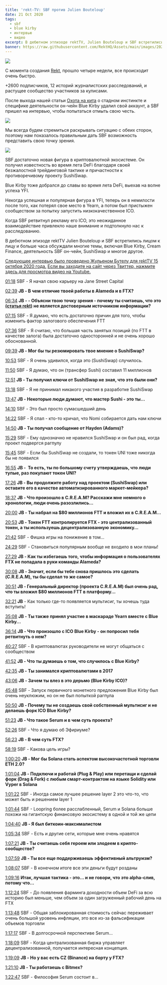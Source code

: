 ```yaml
---
title: 'rekt-TV: SBF против Julien Bouteloup'
date: 21 Oct 2020
tags:
  - sbf
  - blue kirby
  - интервью
  - видео
excerpt: В дебютном этпизоде rektTV, Julien Bouteloup и SBF встретились лицом к лицу и больше часа обсуждали многие темы, включая Blue Kirby, Cream Finance, деятельность SBF он-чейн, SushiSwap и многое другое.
banner: https://raw.githubusercontent.com/RektHQ/Assets/main/images/2020/10/banner-6.png
---
```


![](https://raw.githubusercontent.com/RektHQ/Assets/main/images/2020/10/banner-6.png)

С момента создания [Rekt](/), прошло четыре недели, все происходит очень быстро.

+2600 подписчиков, 12 историй журналистских расследований, и растущее сообщество участников за кулисами.

После выхода нашей статьи [Охота на кита](/whale-hunt-sbf-blue-kirby/) о стадном инстинкте и специфике деятельности он-чейн Blue Kirby удалил свой аккаунт, а SBF пришел на интервью, чтобы попытаться отмыть свою честь.

![](https://lh5.googleusercontent.com/JL0Rydj-558_hm_RG9y2GDn9eE3fKN3mICnOJtORRJCu1n24PL8j0y82SKmCGsTLSBnlTjzjBYMFIMnTaCqPnsTH_VxkSdYRP06rMzijLnc53l9dMS9q7-_hrfVYB6YiaqdCtB6-)

Мы всегда будем стремиться раскрывать ситуацию с обеих сторон, поэтому нам показалось правильным дать SBF возможность представить свою точку зрения. 

![](https://lh5.googleusercontent.com/mswHcnSFc6fAO2athhZe-r9PTfr57SV6_lvvQMLR05f9enItaFEby0x65ZJ0uqWOc3_SV8VuPjtYdM5Ym_Dvdj7cPmvbQylvK0hxEpTEo0IP9C3x6VqiYvL2GqmY2kaod4TWJvTc)

SBF достаточно новая фигура в криптовалютной экосистеме. Он получил известность во время лета DeFi благодаря своей безжалостной трейдинговой тактике и причастности к противоречивому проекту SushiSwap.

Blue Kirby тоже добрался до славы во время лета DeFi, выехав на волне успеха YFI.  

Некогда успешная и популярная фигура в YFI, теперь он в немилости после того, как потерял свое место в Yearn, а потом был пристыжен сообществом за попытку запустить низкокачественное ICO. 

Когда SBF ретвитнул рекламу его ICO, это неожиданное взаимодействие привлекло наше внимание и подтолкнуло нас к расследованию.

В дебютном эпизоде rektTV Julien Bouteloup и SBF встретились лицом к лицу и больше часа обсуждали многие темы, включая Blue Kirby, Cream Finance, деятельность SBF он-чейн, SushiSwap и многое другое.

[Следующее интервью было проведено Жульеном Бутелу для rektTV 15 октября 2020 года.](https://youtu.be/7mxSOWxRMC8)
[Если вы заходите на сайт через Твиттер, нажмите здесь для просмотра видео на Youtube.](https://youtu.be/7mxSOWxRMC8)

[01:18](https://www.youtube.com/watch?v=7mxSOWxRMC8&t=78s) SBF - Я начал свою карьеру на Jane Street Capital

[02:39](https://www.youtube.com/watch?v=7mxSOWxRMC8&t=159s) **JB - В чем отличие твоей работы в Alameda и в FTX?**

[06:34](https://www.youtube.com/watch?v=7mxSOWxRMC8&t=394s) **JB - - Объясни твою точку зрения - почему ты считаешь, что это [(статья rekt)](/whale-hunt-sbf-blue-kirby/) не является достоверным источником информации?**

[07:15](https://www.youtube.com/watch?v=7mxSOWxRMC8&t=435s) SBF - Я думаю, что есть достаточно причин для того, чтобы изменить фактор залогового обеспечения FTT

[07:36](https://www.youtube.com/watch?v=7mxSOWxRMC8&t=456s) SBF - Я считаю, что большая часть занятых позиций (по FTT в качестве залога) была достаточно односторонней и не очень хорошо обоснованной.

[09:39](https://www.youtube.com/watch?v=7mxSOWxRMC8&t=579s) **JB - Мог бы ты резюмировать твое мнение о SushiSwap?**

[10:53](https://www.youtube.com/watch?v=7mxSOWxRMC8&t=653s) SBF - Я очень удивился, когда это (SushiSwap) случилось.

[11:50](https://www.youtube.com/watch?v=7mxSOWxRMC8&t=710s) SBF - Я думаю, что он (трансфер Sushi) составил 11 миллионов

[12:51](https://www.youtube.com/watch?v=7mxSOWxRMC8&t=771s) **JB - Ты получил ключи от SushiSwap не зная, что это были они?**

[13:18](https://www.youtube.com/watch?v=7mxSOWxRMC8&t=798s) SBF - Я не принимал никакого участия в разработке SushiSwap

[13:47](https://www.youtube.com/watch?v=7mxSOWxRMC8&t=827s) **JB - Некоторые люди думают, что мастер Sushi - это ты…**

[14:10](https://www.youtube.com/watch?v=7mxSOWxRMC8&t=850s) SBF - Это был просто сумасшедший день

[14:22](https://www.youtube.com/watch?v=7mxSOWxRMC8&t=862s) SBF - Я спал - кто-то кричал, что Nomi собирается дать нам ключи

[14:50](https://www.youtube.com/watch?v=7mxSOWxRMC8&t=890s) **JB - Ты получал сообщение от Hayden (Adams)?**

[15:29](https://www.youtube.com/watch?v=7mxSOWxRMC8&t=929s) SBF - Ему однозначно не нравился SushiSwap и он был рад, когда проект подвергся рагпулу

[15:45](https://www.youtube.com/watch?v=7mxSOWxRMC8&t=945s) SBF - Если бы SushiSwap не создали, то токен UNI тоже никогда бы не появился

[16:55](https://www.youtube.com/watch?v=7mxSOWxRMC8&t=1015s) **JB -  То есть, ты по большому счету утверждаешь, что люди тупые, раз покупают токен UNI?**

[17:26](https://www.youtube.com/watch?v=7mxSOWxRMC8&t=1046s) **JB - Вы продолжите работу над проектом (SushiSwap) или оставите его в качестве автоматизированного маркет-мейкера?**

[18:37](https://www.youtube.com/watch?v=7mxSOWxRMC8&t=1117s) **JB - Что произошло в C.R.E.A.M? Расскажи мне немного о хронологии, люди очень разозлились...**

[20:00](https://www.youtube.com/watch?v=7mxSOWxRMC8&t=1200s) **JB - Ты набрал на  $80 миллионов FTT и вложил их в C.R.E.A.M…**

[20:53](https://www.youtube.com/watch?v=7mxSOWxRMC8&t=1253s) **JB - Токен FTT контролируется FTX - это централизованный токен, а ты используешь децентрализованную экономику…**

[21:42](https://www.youtube.com/watch?v=7mxSOWxRMC8&t=1302s) SBF - Фишка игры на понижение в том…

[24:29](https://www.youtube.com/watch?v=7mxSOWxRMC8&t=1469s) SBF - Становиться популярным вообще не входило в мои планы!

[27:29](https://www.youtube.com/watch?v=7mxSOWxRMC8&t=1649s) **JB - Как ты избегаешь того, чтобы информация о пользователях FTX не попадала в руки команды Аlameda?**

[30:08](https://www.youtube.com/watch?v=7mxSOWxRMC8&t=1808s) **JB - Значит, если бы тебе снова пришлось это сделать (C.R.E.A.M), ты бы сделал то же самое?**

[30:51](https://www.youtube.com/watch?v=7mxSOWxRMC8&t=1851s) **JB - Генеральный директор (проекта C.R.E.A.M) был очень рад, что ты вложил $80 миллионов FTT в платформу...**

[32:21](https://www.youtube.com/watch?v=7mxSOWxRMC8&t=1941s) **JB** - Как только где-то появляется мультисиг, ты хочешь туда вступить!

[35:08](https://www.youtube.com/watch?v=7mxSOWxRMC8&t=2108s) **JB - Ты также принял участие в маскараде Yearn вместе с Blue Kirby...**

[36:14](https://www.youtube.com/watch?v=7mxSOWxRMC8&t=2174s) **JB - Что произошло с ICO Blue Kirby - он попросил тебя ретвитнуть о нем?**

[40:27](https://www.youtube.com/watch?v=7mxSOWxRMC8&t=2427s) SBF - В криптовалютах руководители  не могут общаться с сообществом

[41:52](https://www.youtube.com/watch?v=7mxSOWxRMC8&t=2512s) **JB - Что ты думаешь о том, что случилось с Blue Kirby?**

[42:35](https://www.youtube.com/watch?v=7mxSOWxRMC8&t=2555s) **JB - Ты занимался криптовалютами в 2017**

[43:06](https://www.youtube.com/watch?v=7mxSOWxRMC8&t=2586s) **JB - Зачем ты влез в это дерьмо (Blue Kirby ICO)?**

[45:48](https://www.youtube.com/watch?v=7mxSOWxRMC8&t=2748s) SBF - Запуск первичного монетного предложения Blue Kirby  был очень неуклюжим, но он не был попыткой рагпула

[50:50](https://www.youtube.com/watch?v=7mxSOWxRMC8&t=3050s) **JB - Почему ты не создаешь свой собственный мультисиг и не делаешь форк ICO Blue Kirby?**

[51:23](https://www.youtube.com/watch?v=7mxSOWxRMC8&t=3083s) **JB - Что такое Serum и в чем суть проекта?**

[52:26](https://www.youtube.com/watch?v=7mxSOWxRMC8&t=3146s) SBF - Что я думаю об Эфириуме?

[56:23](https://www.youtube.com/watch?v=7mxSOWxRMC8&t=3383s) **JB - В чем суть FTX?**

[58:19](https://www.youtube.com/watch?v=7mxSOWxRMC8&t=3499s) SBF - Какова цель игры?

[1:00:20](https://www.youtube.com/watch?v=7mxSOWxRMC8&t=3620s) **JB - Мог бы Solana стать аспектом высокочастотной торговли ETH 2.0?**

[1:01:04](https://www.youtube.com/watch?v=7mxSOWxRMC8&t=3664s) **JB - Подключи и работай (Plug & Play) или перетащи и сделай форк (Drag & Fork) с любым смарт-контрактом на языке Solidity или Vyper в Solana**

[1:01:22](https://www.youtube.com/watch?v=7mxSOWxRMC8&t=3682s) SBF - Иногда самое лучшее решение layer 2 это что-то, что может быть и решением layer 1

[1:01:44](https://www.youtube.com/watch?v=7mxSOWxRMC8&t=3704s) SBF - Loopring более расслабленный, Serum и Solana больше похожи на гигантскую финансовую экосистему в одной и той же цепи

[1:04:40](https://www.youtube.com/watch?v=7mxSOWxRMC8&t=3880s) **JB - Я был биткоин-максималистом**

[1:05:34](https://www.youtube.com/watch?v=7mxSOWxRMC8&t=3934s) SBF - Есть и другие сети, которые мне очень нравятся

[1:07:21](https://www.youtube.com/watch?v=7mxSOWxRMC8&t=4041s) **JB - Ты считаешь себя героем или злодеем в крипто-сообществе?**

[1:07:59](https://www.youtube.com/watch?v=7mxSOWxRMC8&t=4079s) **JB - Ты все еще поддерживаешь эффективный альтруизм?**

[1:08:07](https://www.youtube.com/watch?v=7mxSOWxRMC8&t=4087s) SBF - В конечном итоге все эти деньги будут розданы

[1:09:16](https://www.youtube.com/watch?v=7mxSOWxRMC8&t=4156s) **Итак, лучшая тактика - это... и не говори, что это alpha-слив, потому что…**

[1:12:24](https://www.youtube.com/watch?v=7mxSOWxRMC8&t=4344s) SBF - До появления фарминга доходности объем DeFi за всю историю был меньше, чем объем за один загруженный рабочий день на FTX

[1:13:48](https://www.youtube.com/watch?v=7mxSOWxRMC8&t=4428s) SBF - Общая заблокированная стоимость сейчас переживает очень большой уровень инфляции, это все из-за фальсификации объемов торговли

[1:17:17](https://www.youtube.com/watch?v=7mxSOWxRMC8&t=4637s) SBF - В долгосрочной перспективе Serum…

[1:18:09](https://www.youtube.com/watch?v=7mxSOWxRMC8&t=4689s) SBF - Когда централизованная биржа управляет децентрализованной, получается интересная концепция.

[1:19:09](https://www.youtube.com/watch?v=7mxSOWxRMC8&t=4749s) **JB - Но у вас есть CZ (Binance) на борту у FTX?**

[1:21:10](https://www.youtube.com/watch?v=7mxSOWxRMC8&t=4870s) **JB - Ты работаешь с Bitmex?**

[1:22:47](https://www.youtube.com/watch?v=7mxSOWxRMC8&t=4967s) SBF - Философия Serum состоит в...
